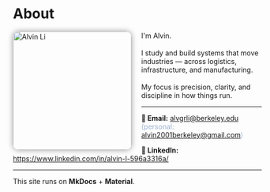 # About

<img src="/alvin-site/JPG_VID/innotrans.jpg" alt="Alvin Li"
     width="240" align="left"
     style="margin-right:20px; border-radius:12px; box-shadow:0 0 12px rgba(0,0,0,0.4);" />

<p style="margin-bottom:18px;">I'm Alvin.</p>
<p style="margin-bottom:18px;">I study and build systems that move industries — across logistics, infrastructure, and manufacturing.</p>
<p>My focus is precision, clarity, and discipline in how things run.</p>

---

<p>
  <strong>📧 Email:</strong>
  <a href="mailto:alvgrli@berkeley.edu">alvgrli@berkeley.edu</a>
  <span style="color:#9fb4d1;">(personal:
  <a href="mailto:alvin2001berkeley@gmail.com">alvin2001berkeley@gmail.com</a>)</span>
</p>

<p>
  <strong>🔗 LinkedIn:</strong>
  <a href="https://www.linkedin.com/in/alvin-l-596a3316a/" target="_blank">
    https://www.linkedin.com/in/alvin-l-596a3316a/
  </a>
</p>

---

This site runs on **MkDocs** + **Material**.
